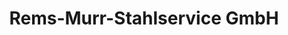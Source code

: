 ---
title: "Rems-Murr-Stahlservice GmbH"
url: /backnang/rems-murr-stahlservice-gmbh/
shop: Baustoffe
---